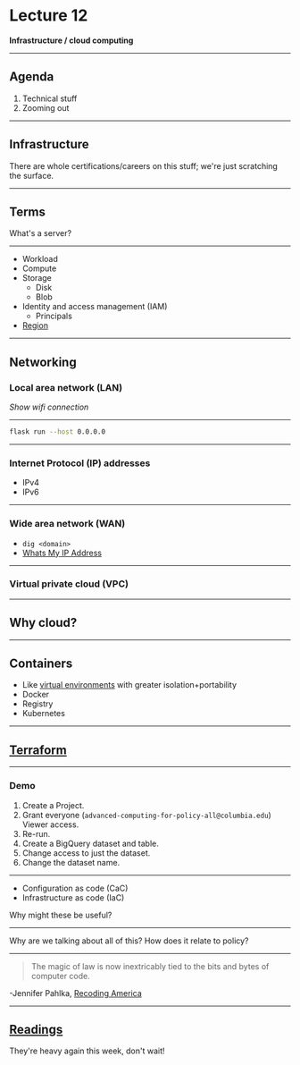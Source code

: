 # Lecture 12

**Infrastructure / cloud computing**

---

## Agenda

1. Technical stuff
1. Zooming out

---

## Infrastructure

There are whole certifications/careers on this stuff; we're just scratching the surface.

---

## Terms

What's a server?

---

- Workload
- Compute
- Storage
  - Disk
  - Blob
- Identity and access management (IAM)
  - Principals
- [Region](https://cloud.google.com/about/locations)

---

## Networking

### Local area network (LAN)

_Show wifi connection_

---

```sh
flask run --host 0.0.0.0
```

---

### Internet Protocol (IP) addresses

- IPv4
- IPv6

---

### Wide area network (WAN)

- `dig <domain>`
- [Whats My IP Address](https://whatismyipaddress.com/)

---

### Virtual private cloud (VPC)

---

## Why cloud?

---

## Containers

- Like [virtual environments](https://docs.python.org/3/library/venv.html) with greater isolation+portability
- Docker
- Registry
- Kubernetes

---

## [Terraform](https://www.terraform.io/)

---

### Demo

1. Create a Project.
1. Grant everyone (`advanced-computing-for-policy-all@columbia.edu`) Viewer access.
1. Re-run.
1. Create a BigQuery dataset and table.
1. Change access to just the dataset.
1. Change the dataset name.

---

- Configuration as code (CaC)
- Infrastructure as code (IaC)

Why might these be useful?

---

Why are we talking about all of this? How does it relate to policy?

---

> The magic of law is now inextricably tied to the bits and bytes of computer code.

-Jennifer Pahlka, [Recoding America](https://www.recodingamerica.us/)

---

## [Readings](../readings/week_13.md)

They're heavy again this week, don't wait!

